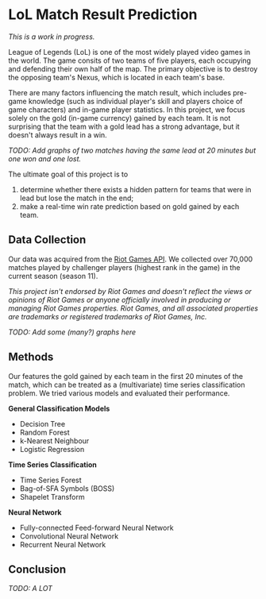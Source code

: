 # LoL Match Result Prediction

*This is a work in progress.*

League of Legends (LoL) is one of the most widely played video games in the world. The game consits of two teams of five players, each occupying and defending their own half of the map. The primary objective is to destroy the opposing team's Nexus, which is located in each team's base.

There are many factors influencing the match result, which includes pre-game knowledge (such as individual player's skill and players choice of game characters) and in-game player statistics. In this project, we focus solely on the gold (in-game currency) gained by each team. It is not surprising that the team with a gold lead has a strong advantage, but it doesn't always result in a win.

*TODO: Add graphs of two matches having the same lead at 20 minutes but one won and one lost.*

The ultimate goal of this project is to
1. determine whether there exists a hidden pattern for teams that were in lead but lose the match in the end;
2. make a real-time win rate prediction based on gold gained by each team.

## Data Collection

Our data was acquired from the [Riot Games API](https://developer.riotgames.com/). We collected over 70,000 matches played by challenger players (highest rank in the game) in the current season (season 11).

*This project isn't endorsed by Riot Games and doesn't reflect the views or opinions of Riot Games or anyone officially involved in producing or managing Riot Games properties. Riot Games, and all associated properties are trademarks or registered trademarks of Riot Games, Inc.*

*TODO: Add some (many?) graphs here*

## Methods

Our features the gold gained by each team in the first 20 minutes of the match, which can be treated as a (multivariate) time series classification problem. We tried various models and evaluated their performance.

**General Classification Models**
* Decision Tree
* Random Forest
* k-Nearest Neighbour
* Logistic Regression

**Time Series Classification**
* Time Series Forest
* Bag-of-SFA Symbols (BOSS)
* Shapelet Transform

**Neural Network**
* Fully-connected Feed-forward Neural Network
* Convolutional Neural Network
* Recurrent Neural Network

## Conclusion

*TODO: A LOT*
